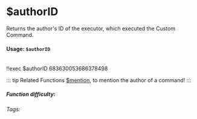 # $authorID
Returns the author's ID of the executor, which executed the Custom Command.

#### Usage: `$authorID`
<br/>
<discord-messages>
	<discord-message :bot="false" role-color="#ffcc9a" author="Member">
		!!exec $authorID
	</discord-message>
	<discord-message :bot="true" role-color="#0099ff" author="Custom Command" avatar="https://media.discordapp.net/avatars/725721249652670555/781224f90c3b841ba5b40678e032f74a.webp">
		683630053686378498
	</discord-message>
</discord-messages>

::: tip Related Functions
[$mention](../Member/mention.md), to mention the author of a command!
:::

##### Function difficulty: <Badge type="tip" text="Easy" vertical="middle" /> 
###### Tags: <Badge type="tip" text="authorID" vertical="middle" /> <Badge type="tip" text="cmd executor" vertical="middle" /> <Badge type="tip" text="command author" vertical="middle" /> <Badge type="tip" text="command" vertical="middle" /> <Badge type="tip" text="userID" vertical="middle" />